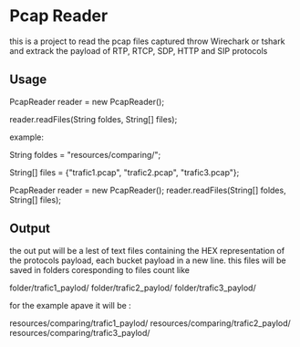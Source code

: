 # Pcap Reader

this is a project to read the pcap files captured throw Wirechark or tshark and extrack the payload of RTP, RTCP, SDP, HTTP and SIP protocols

## Usage

PcapReader reader = new PcapReader();

reader.readFiles(String foldes, String[] files);

example:


String foldes = "resources/comparing/";

String[] files = {"trafic1.pcap", "trafic2.pcap", "trafic3.pcap"};

PcapReader reader = new PcapReader();
reader.readFiles(String[] foldes, String[] files);

## Output

the out put will be a lest of text files containing the HEX representation of the protocols payload, each bucket payload in a new line.
this files will be saved in folders coresponding to files count like

folder/trafic1_paylod/
folder/trafic2_paylod/
folder/trafic3_paylod/

for the example apave it will be :

resources/comparing/trafic1_paylod/
resources/comparing/trafic2_paylod/
resources/comparing/trafic3_paylod/
